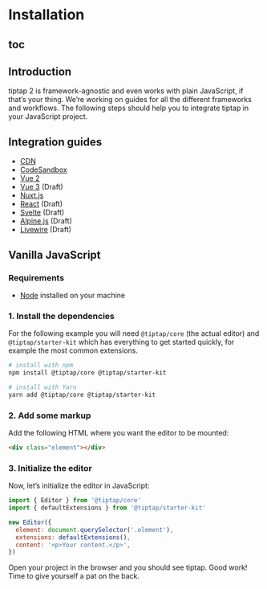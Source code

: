 # Installation

## toc

## Introduction
tiptap 2 is framework-agnostic and even works with plain JavaScript, if that’s your thing. We’re working on guides for all the different frameworks and workflows. The following steps should help you to integrate tiptap in your JavaScript project.

## Integration guides
* [CDN](/installation/cdn)
* [CodeSandbox](/installation/codesandbox)
* [Vue 2](/installation/vue2)
* [Vue 3](/installation/vue) (Draft)
* [Nuxt.js](/installation/nuxt)
* [React](/installation/react) (Draft)
* [Svelte](/installation/svelte) (Draft)
* [Alpine.js](/installation/alpine) (Draft)
* [Livewire](/installation/livewire) (Draft)

## Vanilla JavaScript

### Requirements
* [Node](https://nodejs.org/en/download/) installed on your machine

### 1. Install the dependencies
For the following example you will need `@tiptap/core` (the actual editor) and `@tiptap/starter-kit` which has everything to get started quickly, for example the most common extensions.

```bash
# install with npm
npm install @tiptap/core @tiptap/starter-kit

# install with Yarn
yarn add @tiptap/core @tiptap/starter-kit
```

### 2. Add some markup
Add the following HTML where you want the editor to be mounted:

```html
<div class="element"></div>
```

### 3. Initialize the editor
Now, let’s initialize the editor in JavaScript:

```js
import { Editor } from '@tiptap/core'
import { defaultExtensions } from '@tiptap/starter-kit'

new Editor({
  element: document.querySelector('.element'),
  extensions: defaultExtensions(),
  content: '<p>Your content.</p>',
})
```

Open your project in the browser and you should see tiptap. Good work! Time to give yourself a pat on the back.

